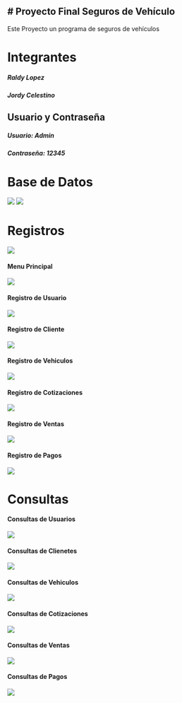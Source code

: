 ## # Proyecto Final Seguros de Vehículo 

Este Proyecto un programa de seguros de vehículos 

# Integrantes 
##### Raldy Lopez
##### Jordy Celestino

##  Usuario y Contraseña
##### Usuario: Admin
##### Contraseña: 12345

#  Base de Datos
![](https://github.com/JordyAnderson99/SegurosVehiculos/blob/master/Imagenes/Proyecto1.jpg)
![](https://github.com/JordyAnderson99/SegurosVehiculos/blob/master/Imagenes/Proyecto2.jpg)

# Registros
![](https://github.com/JordyAnderson99/SegurosVehiculos/blob/master/Imagenes/foto_Login.png)
#### Menu Principal
![](https://github.com/JordyAnderson99/SegurosVehiculos/blob/master/Imagenes/Menu.png)
#### Registro de Usuario
![](https://github.com/JordyAnderson99/SegurosVehiculos/blob/master/Imagenes/Registro%20de%20usuarios.png)
#### Registro de Cliente
![](https://github.com/JordyAnderson99/SegurosVehiculos/blob/master/Imagenes/Registro%20de%20Clientes.png)
#### Registro de Vehiculos
![](https://github.com/JordyAnderson99/SegurosVehiculos/blob/master/Imagenes/Registro%20de%20Vehiculos.png)
#### Registro de Cotizaciones
![](https://github.com/JordyAnderson99/SegurosVehiculos/blob/master/Imagenes/Registro%20de%20Cotizaciones.png)
#### Registro de Ventas
![](https://github.com/JordyAnderson99/SegurosVehiculos/blob/master/Imagenes/Registro%20de%20Ventas.png)
#### Registro de Pagos
![](https://github.com/JordyAnderson99/SegurosVehiculos/blob/master/Imagenes/Registro%20de%20Pagos.png)
# Consultas

#### Consultas de Usuarios
![](https://github.com/JordyAnderson99/SegurosVehiculos/blob/master/Imagenes/Consultas%20de%20Usuarios.png)

#### Consultas de Clienetes
![](https://github.com/JordyAnderson99/SegurosVehiculos/blob/master/Imagenes/Consultas%20de%20clientes.png)

#### Consultas de Vehiculos

![](https://github.com/JordyAnderson99/SegurosVehiculos/blob/master/Imagenes/Consultas%20de%20Vehiculos.png)

#### Consultas de Cotizaciones 
![](https://github.com/JordyAnderson99/SegurosVehiculos/blob/master/Imagenes/Consultas%20de%20cotizaciones.png)

#### Consultas de Ventas
![](https://github.com/JordyAnderson99/SegurosVehiculos/blob/master/Imagenes/Consultas%20de%20Ventas.png)

#### Consultas de Pagos
![](https://github.com/JordyAnderson99/SegurosVehiculos/blob/master/Imagenes/Consultas%20de%20pago.png)
